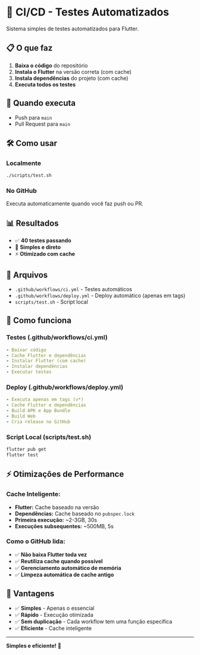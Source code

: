 # 🚀 CI/CD - Testes Automatizados

Sistema simples de testes automatizados para Flutter.

## 📋 O que faz

1. **Baixa o código** do repositório
2. **Instala o Flutter** na versão correta (com cache)
3. **Instala dependências** do projeto (com cache)
4. **Executa todos os testes**

## 🎯 Quando executa

- Push para `main`
- Pull Request para `main`

## 🛠️ Como usar

### **Localmente**
```bash
./scripts/test.sh
```

### **No GitHub**
Executa automaticamente quando você faz push ou PR.

## 📊 Resultados

- ✅ **40 testes passando**
- 🎯 **Simples e direto**
- ⚡ **Otimizado com cache**

## 📁 Arquivos

- `.github/workflows/ci.yml` - Testes automáticos
- `.github/workflows/deploy.yml` - Deploy automático (apenas em tags)
- `scripts/test.sh` - Script local

## 🔧 Como funciona

### **Testes (.github/workflows/ci.yml)**
```yaml
- Baixar código
- Cache Flutter e dependências
- Instalar Flutter (com cache)
- Instalar dependências
- Executar testes
```

### **Deploy (.github/workflows/deploy.yml)**
```yaml
- Executa apenas em tags (v*)
- Cache Flutter e dependências
- Build APK e App Bundle
- Build Web
- Cria release no GitHub
```

### **Script Local (scripts/test.sh)**
```bash
flutter pub get
flutter test
```

## ⚡ Otimizações de Performance

### **Cache Inteligente:**
- **Flutter:** Cache baseado na versão
- **Dependências:** Cache baseado no `pubspec.lock`
- **Primeira execução:** ~2-3GB, 30s
- **Execuções subsequentes:** ~500MB, 5s

### **Como o GitHub lida:**
- ✅ **Não baixa Flutter toda vez**
- ✅ **Reutiliza cache quando possível**
- ✅ **Gerenciamento automático de memória**
- ✅ **Limpeza automática de cache antigo**

## 🎯 Vantagens

- ✅ **Simples** - Apenas o essencial
- ✅ **Rápido** - Execução otimizada
- ✅ **Sem duplicação** - Cada workflow tem uma função específica
- ✅ **Eficiente** - Cache inteligente

---

**Simples e eficiente!** 🎉 